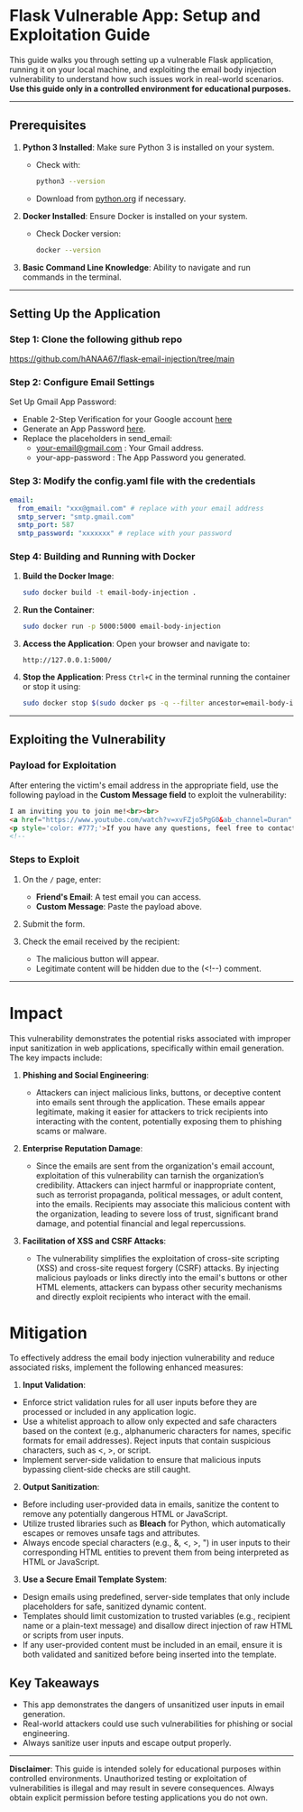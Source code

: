 
# Flask Vulnerable App: Setup and Exploitation Guide

This guide walks you through setting up a vulnerable Flask application, running it on your local machine, and exploiting the email body injection vulnerability to understand how such issues work in real-world scenarios. **Use this guide only in a controlled environment for educational purposes.**

---

## Prerequisites

1. **Python 3 Installed**: Make sure Python 3 is installed on your system.
   - Check with:
     ```bash
     python3 --version
     ```
   - Download from [python.org](https://www.python.org/downloads/) if necessary.

2. **Docker Installed**: Ensure Docker is installed on your system.
   - Check Docker version:
     ```bash
     docker --version
     ```

3. **Basic Command Line Knowledge**: Ability to navigate and run commands in the terminal.

---

## Setting Up the Application
### Step 1: Clone the following github repo
https://github.com/hANAA67/flask-email-injection/tree/main

### Step 2: Configure Email Settings
Set Up Gmail App Password:

- Enable 2-Step Verification for your Google account [here](https://myaccount.google.com/security?gar=WzEyMF0&hl=en&utm_source=OGB&utm_medium=act&rapt=AEjHL4OCmGVPvwn45kqsLYG3RhKkyUhFCoEA77ZTeGYPs8_PzGNh1EPqwUzpW5ZXB9UOqEYHVHxH96-NmX-kkH6SCbt4azKW2UkjsTEBsojtE2N_Bw-n-bc)
- Generate an App Password [here](https://myaccount.google.com/apppasswords?continue=https://myaccount.google.com/security?gar%3DWzEyMF0%26hl%3Den%26utm_source%3DOGB%26utm_medium%3Dact%26rapt%3DAEjHL4OCmGVPvwn45kqsLYG3RhKkyUhFCoEA77ZTeGYPs8_PzGNh1EPqwUzpW5ZXB9UOqEYHVHxH96-NmX-kkH6SCbt4azKW2UkjsTEBsojtE2N_Bw-n-bc&rapt=AEjHL4N3nzWjhYvrOZIz3nB_uUxzvdUus3QhRUOtC_UMyb_THHlkLM64orrxgBYArLicCYZ6LG36WwJXNRh90-1cbsImhTtJ0LAo31mix19DZHFyXmt846E).
- Replace the placeholders in send_email:
  - your-email@gmail.com : Your Gmail address.
  - your-app-password : The App Password you generated.


### Step 3: Modify the config.yaml file with the credentials 

``` yaml
email:
  from_email: "xxx@gmail.com" # replace with your email address
  smtp_server: "smtp.gmail.com"
  smtp_port: 587
  smtp_password: "xxxxxxx" # replace with your password
```
### Step 4: Building and Running with Docker

1. **Build the Docker Image**:
   ```bash
   sudo docker build -t email-body-injection .
   ```

2. **Run the Container**:
   ```bash
   sudo docker run -p 5000:5000 email-body-injection
   ```

3. **Access the Application**:
   Open your browser and navigate to:
   ```
   http://127.0.0.1:5000/
   ```

4. **Stop the Application**:
   Press `Ctrl+C` in the terminal running the container or stop it using:
   ```bash
   sudo docker stop $(sudo docker ps -q --filter ancestor=email-body-injection)
   ```

---

## Exploiting the Vulnerability

### Payload for Exploitation

After entering the victim's email address in the appropriate field, use the following payload in the **Custom Message field** to exploit the vulnerability:

```html
I am inviting you to join me!<br><br>
<a href="https://www.youtube.com/watch?v=xvFZjo5PgG0&ab_channel=Duran" style="color: white; background-color: #007bff; padding: 10px 15px; text-decoration: none; border-radius: 5px;">Click here to join!</a>
<p style='color: #777;'>If you have any questions, feel free to contact our support team.</p>
<!--
```

### Steps to Exploit

1. On the `/` page, enter:
   - **Friend's Email**: A test email you can access.
   - **Custom Message**: Paste the payload above.

2. Submit the form.

3. Check the email received by the recipient:
   - The malicious button will appear.
   - Legitimate content will be hidden due to the (<!--) comment.

---
# Impact

This vulnerability demonstrates the potential risks associated with improper input sanitization in web applications, specifically within email generation. The key impacts include:

1. **Phishing and Social Engineering**:  
   - Attackers can inject malicious links, buttons, or deceptive content into emails sent through the application. These emails appear legitimate, making it easier for attackers to trick recipients into interacting with the content, potentially exposing them to phishing scams or malware.

2. **Enterprise Reputation Damage**:  
   - Since the emails are sent from the organization's email account, exploitation of this vulnerability can tarnish the organization’s credibility. Attackers can inject harmful or inappropriate content, such as terrorist propaganda, political messages, or adult content, into the emails. Recipients may associate this malicious content with the organization, leading to severe loss of trust, significant brand damage, and potential financial and legal repercussions.

3. **Facilitation of XSS and CSRF Attacks**:  
   - The vulnerability simplifies the exploitation of cross-site scripting (XSS) and cross-site request forgery (CSRF) attacks. By injecting malicious payloads or links directly into the email's buttons or other HTML elements, attackers can bypass other security mechanisms and directly exploit recipients who interact with the email. 

# Mitigation
To effectively address the email body injection vulnerability and reduce associated risks, implement the following enhanced measures:

1. **Input Validation**:

- Enforce strict validation rules for all user inputs before they are processed or included in any application logic.
- Use a whitelist approach to allow only expected and safe characters based on the context (e.g., alphanumeric characters for names, specific formats for email addresses). Reject inputs that contain suspicious characters, such as <, >, or script.
- Implement server-side validation to ensure that malicious inputs bypassing client-side checks are still caught.

2. **Output Sanitization**:

- Before including user-provided data in emails, sanitize the content to remove any potentially dangerous HTML or JavaScript.
- Utilize trusted libraries such as **Bleach** for Python, which automatically escapes or removes unsafe tags and attributes.
- Always encode special characters (e.g., &, <, >, ") in user inputs to their corresponding HTML entities to prevent them from being interpreted as HTML or JavaScript.

3. **Use a Secure Email Template System**:

- Design emails using predefined, server-side templates that only include placeholders for safe, sanitized dynamic content.
- Templates should limit customization to trusted variables (e.g., recipient name or a plain-text message) and disallow direct injection of raw HTML or scripts from user inputs.
- If any user-provided content must be included in an email, ensure it is both validated and sanitized before being inserted into the template.

## Key Takeaways

- This app demonstrates the dangers of unsanitized user inputs in email generation.
- Real-world attackers could use such vulnerabilities for phishing or social engineering.
- Always sanitize user inputs and escape output properly.

---

**Disclaimer**: This guide is intended solely for educational purposes within controlled environments. Unauthorized testing or exploitation of vulnerabilities is illegal and may result in severe consequences. Always obtain explicit permission before testing applications you do not own.
